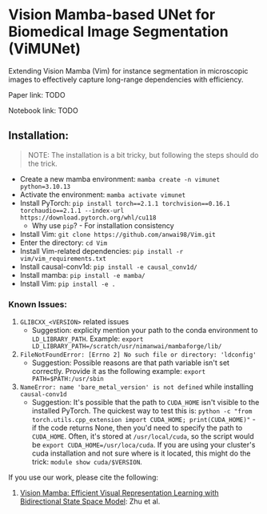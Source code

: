 # **Vi**sion **M**amba-based **UNet** for Biomedical Image Segmentation **(ViMUNet)**

Extending Vision Mamba (Vim) for instance segmentation in microscopic images to effectively capture long-range dependencies with efficiency.

Paper link: TODO

Notebook link: TODO

## Installation:

> NOTE: The installation is a bit tricky, but following the steps should do the trick.

- Create a new mamba environment: `mamba create -n vimunet python=3.10.13`
- Activate the environment: `mamba activate vimunet`
- Install PyTorch: `pip install torch==2.1.1 torchvision==0.16.1 torchaudio==2.1.1 --index-url https://download.pytorch.org/whl/cu118`
  - Why use `pip`? - For installation consistency
- Install Vim: `git clone https://github.com/anwai98/Vim.git`
- Enter the directory: `cd Vim`
- Install Vim-related dependencies: `pip install -r vim/vim_requirements.txt`
- Install causal-conv1d: `pip install -e causal_conv1d/`
- Install mamba: `pip install -e mamba/`
- Install Vim: `pip install -e .`

### Known Issues:
1. `GLIBCXX_<VERSION>` related issues
    - Suggestion: explicity mention your path to the conda environment to `LD_LIBRARY_PATH`. Example: `export LD_LIBRARY_PATH=/scratch/usr/nimanwai/mambaforge/lib/`
2. `FileNotFoundError: [Errno 2] No such file or directory: 'ldconfig'`
    - Suggestion: Possible reasons are that path variable isn't set correctly. Provide it as the following example: `export PATH=$PATH:/usr/sbin`
3. `NameError: name 'bare_metal_version' is not defined` while installing `causal-conv1d`
    - Suggestion: It's possible that the path to `CUDA_HOME` isn't visible to the installed PyTorch. The quickest way to test this is: `python -c "from torch.utils.cpp_extension import CUDA_HOME; print(CUDA_HOME)"` - if the code returns None, then you'd need to specify the path to `CUDA_HOME`. Often, it's stored at `/usr/local/cuda`, so the script would be `export CUDA_HOME=/usr/loca/cuda`. If you are using your cluster's cuda installation and not sure where is it located, this might do the trick: `module show cuda/$VERSION`.

If you use our work, please cite the following:

1. [Vision Mamba: Efficient Visual Representation Learning with Bidirectional State Space Model](https://arxiv.org/abs/2401.09417): Zhu et al.
